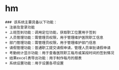 # hm

	### 该系统主要具备以下功能：
	+ 注册及登录功能
	+ 上班签到功能：调用定位功能，获取职工位置用于签到
	+ 人员管理功能：需管理员权限，用于管理维护医院职工信息
	+ 部门管理功能：需管理员权限，用于管理维护部门信息
	+ 请假管理功能：普通职工提交请假申请，管理人员审批请假申请
	+ 考勤统计显示功能：用于查看医院职工每月或某段时间的签到情况
	+ 结果excel表导出功能：用于制作每月的报表
	+ 系统设置功能：用于设置各项设置
